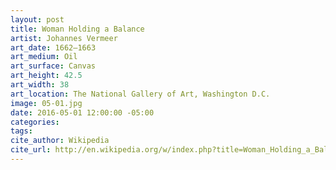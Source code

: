 ```yaml
---
layout: post
title: Woman Holding a Balance
artist: Johannes Vermeer
art_date: 1662–1663
art_medium: Oil
art_surface: Canvas
art_height: 42.5
art_width: 38
art_location: The National Gallery of Art, Washington D.C.
image: 05-01.jpg
date: 2016-05-01 12:00:00 -05:00
categories:
tags:
cite_author: Wikipedia
cite_url: http://en.wikipedia.org/w/index.php?title=Woman_Holding_a_Balance&oldid=590099471
---
```

